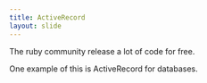 ```yaml
---
title: ActiveRecord
layout: slide
---
```


The ruby community release a lot of code for free.

One example of this is ActiveRecord for databases.

